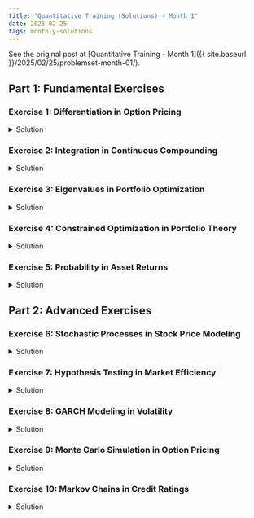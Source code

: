 ```yaml
---
title: "Quantitative Training (Solutions) - Month 1"
date: 2025-02-25
tags: monthly-solutions
---
```


<!--more-->

See the original post
at [Quantitative Training - Month 1]({{ site.baseurl }}/2025/02/25/problemset-month-01/).

## Part 1: Fundamental Exercises

### Exercise 1: Differentiation in Option Pricing

<details>
  <summary>Solution</summary>
  The Black-Scholes price for a European call option is given by:

\[
C = S_0 N(d_1) - K e^{-rT} N(d_2),
\]

where \( d_1 \) and \( d_2 \) are:

\[
d_1 = \frac{\ln(S_0/K) + (r + \sigma^2/2)T}{\sigma\sqrt{T}}, \quad
d_2 = d_1 - \sigma\sqrt{T}.
\]

To compute \( \frac{\partial C}{\partial S_0} \), we apply the chain rule to
differentiate the equation for \( C \):

\[
\frac{\partial C}{\partial S_0} = \frac{\partial}{\partial S_0} \left( S_0 N(
d_1) - K e^{-rT} N(d_2) \right)
\]

Using the derivative of \( N(d_1) \) with respect to \( S_0 \):

\[
\frac{\partial C}{\partial S_0} = N(d_1) + S_0 \frac{\partial N(d_1)}{\partial
S_0} - 0
\]

where \( \frac{\partial N(d_1)}{\partial S_0} = \frac{1}{\sigma \sqrt{T}}
e^{-d_1^2/2} \), the partial derivative involves both the normal cumulative
distribution and the derivative of the standard normal probability.

**Interpretation:** The partial derivative \( \frac{\partial C}{\partial S_0} \)
represents the sensitivity of the option price to changes in the underlying
asset price, which is the **delta** of the option. A higher delta means the
option's price is more sensitive to movements in the underlying asset.
</details>

### Exercise 2: Integration in Continuous Compounding

<details>
  <summary>Solution</summary>
  To calculate the present value \( PV \) of a bond with continuous compounding
  that pays \$1000 in 5 years, we use the formula:

\[
PV = 1000 e^{-rT}
\]

Given \( r = 5\% = 0.05 \) and \( T = 5 \) years, we get:

\[
PV = 1000 e^{-0.05 \times 5} = 1000 e^{-0.25} \approx 1000 \times 0.7788 = 778.8
\]

So, the present value of the bond is approximately \$778.80.
</details>

### Exercise 3: Eigenvalues in Portfolio Optimization

<details>
  <summary>Solution</summary>
  Consider the covariance matrix \( \Sigma \):

\[
\Sigma = \begin{bmatrix}
0.04 & 0.02 \\
0.02 & 0.03
\end{bmatrix}.
\]

To find the eigenvalues \( \lambda \), solve the characteristic equation \(
\text{det}(\Sigma - \lambda I) = 0 \):

\[
\text{det}\left( \begin{bmatrix} 0.04 & 0.02 \\ 0.02 & 0.03 \end{bmatrix} -
\lambda \begin{bmatrix} 1 & 0 \\ 0 & 1 \end{bmatrix} \right) = 0
\]

This simplifies to:

\[
\text{det}\left( \begin{bmatrix} 0.04 - \lambda & 0.02 \\ 0.02 & 0.03 - \lambda
\end{bmatrix} \right) = 0
\]

Expanding the determinant:

\[
(0.04 - \lambda)(0.03 - \lambda) - 0.02^2 = 0
\]

Solving this quadratic equation gives the eigenvalues \( \lambda_1 = 0.05 \)
and \( \lambda_2 = 0.02 \).

**Significance:** The eigenvalues represent the variance along the principal
axes of the asset returns. The eigenvectors give the directions of maximum
variance, which are critical for risk factor analysis in portfolio optimization.
</details>

### Exercise 4: Constrained Optimization in Portfolio Theory

<details>
  <summary>Solution</summary>
  Using Lagrange multipliers, we need to maximize the utility function subject to
  constraints:

\[
L(w_1, w_2, \lambda) = w_1^2 \sigma_1^2 + w_2^2 \sigma_2^2 + 2w_1w_2 \sigma_
{12} + \lambda(w_1 + w_2 - 1)
\]

The optimal portfolio weights are obtained by differentiating the Lagrange
function with respect to \( w_1, w_2, \) and \( \lambda \), and setting the
derivatives equal to zero. Solving these will yield the weights that minimize
risk under the given constraints.
</details>

### Exercise 5: Probability in Asset Returns

<details>
  <summary>Solution</summary>
  Given that daily stock returns follow a normal distribution with \( \mu =
  0.001 \) and \( \sigma = 0.02 \), we calculate the probability that the return
  is below \( -2\% \).

The Z-score for \( -0.02 \) is:

\[
Z = \frac{-0.02 - 0.001}{0.02} = \frac{-0.021}{0.02} = -1.05
\]

Using the standard normal table, the cumulative probability for \( Z = -1.05 \)
is approximately 0.146.

Thus, the probability of a return below \( -2\% \) is approximately **14.6%**.
</details>

<!-- ADVANCED EXERCISES -->

## Part 2: Advanced Exercises

### Exercise 6: Stochastic Processes in Stock Price Modeling

<details>
  <summary>Solution</summary>
  <p>
  <b>Problem Recap:</b>
  Given that stock prices follow a geometric Brownian motion:
  \[
  dS_t = \mu S_t \, dt + \sigma S_t \, dW_t,
  \]
  derive the expected value of \( S_T \) given \( S_0 \) at \( t=0 \).
  </p>
<p>
<b>Solution Outline:</b>
The solution uses the fact that the stochastic differential equation (SDE) for
geometric Brownian motion has the explicit solution
\[
S_T = S_0 \exp\left\{\left(\mu - \frac{1}{2}\sigma^2\right)T + \sigma
W_T\right\}.
\]
Taking the expectation, and noting that \( W_T \) is normally distributed with
mean 0 and variance \( T \), we use the moment generating function of the normal
distribution:
\[
E\left[e^{\sigma W_T}\right] = e^{\frac{1}{2}\sigma^2 T}.
\]
Thus,
\[
E[S_T] = S_0 e^{\left(\mu - \frac{1}{2}\sigma^2\right)T} e^{\frac{1}{2}\sigma^2
T} = S_0 e^{\mu T}.
\]
</p>
</details>

### Exercise 7: Hypothesis Testing in Market Efficiency

<details>
  <summary>Solution</summary>
  <p>
  <b>Problem Recap:</b>
  A hedge fund claims to have developed a trading strategy that consistently outperforms the market. Design a statistical hypothesis test to evaluate whether their results are statistically significant.
  </p>

<p>
<b>Solution Outline:</b>
<ol>
<li>
<p><strong>Define Hypotheses:</strong></p>
<ul>
<li><p>( H_0 ): The hedge fund&#39;s strategy does not outperform the market (any
observed outperformance is due to chance).</p></li>
<li><p>( H_1 ): The strategy does outperform the market.</p></li>
</ul>
</li>
<li><p><strong>Choose a Test:</strong>
A common choice is a t-test (either one-sample or two-sample, depending on
available data) comparing the mean excess return to zero or to the market
return.</p></li>
<li>
<p><strong>Test Procedure:</strong></p>
<ul>
<li><p>Gather a sample of returns from the hedge fund strategy.</p></li>
<li>Compute the sample mean and standard deviation.</li>
<li>Calculate the test statistic and corresponding p-value.</li>
<li>Compare the p-value against a chosen significance level (e.g., 0.05).</li>
</ul>
</li>
</ol>
</p>
</details>

### Exercise 8: GARCH Modeling in Volatility

<details>
  <summary>Solution</summary>
  <p><strong>Problem Recap:</strong></p>
  <p>Consider the GARCH(1,1) model:</p>
  <p>
    \[
    \sigma_t^2 = \alpha_0 + \alpha_1 \epsilon_{t-1}^2 + \beta_1 \sigma_{t-1}^2.
    \]
  </p>
  <p>Explain the procedure to estimate \( \alpha_0 \), \( \alpha_1 \), and \( \beta_1 \) using maximum likelihood estimation.</p>

  <p><strong>Solution Outline:</strong></p>
  <ol>
    <li><strong>Specify the Model:</strong> Assume that the returns (or errors \( \epsilon_t \)) are conditionally normally distributed given past information.</li>
    <li><strong>Write the Likelihood Function:</strong> The likelihood for the observed series is the product over time of the normal density:
      <p>
        \[
        L(\alpha_0, \alpha_1, \beta_1) = \prod_{t=1}^{T} \frac{1}{\sqrt{2 \pi \sigma_t^2}} \exp\left(-\frac{\epsilon_t^2}{2\sigma_t^2}\right).
        \]
      </p>
    </li>
    <li><strong>Log-Likelihood:</strong> Take the logarithm to simplify the product into a sum:
      <p>
        \[
        \ln L = -\frac{1}{2} \sum_{t=1}^{T} \left( \ln(2\pi \sigma_t^2) + \frac{\epsilon_t^2}{\sigma_t^2} \right).
        \]
      </p>
    </li>
    <li><strong>Numerical Optimization:</strong> Use numerical methods (such as the BFGS algorithm) to maximize the log-likelihood function with respect to the parameters, subject to the constraints (e.g., \( \alpha_0 > 0 \), \( \alpha_1, \beta_1 \ge 0 \), and \( \alpha_1 + \beta_1 < 1 \)).</li>
  </ol>
  Or, compute the maximum likelihood estimates for the GARCH(1,1) model using an analytical approach.
  This involves taking the first-order conditions of the log-likelihood function and solving the resulting system of equations.

  The analytical solution for the GARCH(1,1) model is:
  \[
  \begin{aligned}
  \alpha_0 &= \frac{\hat{\sigma}^2}{1 - \hat{\alpha_1} - \hat{\beta_1}}, \\
  \alpha_1 &= \frac{\sum_{t=1}^{T} \epsilon_{t-1}^2}{\sum_{t=1}^{T} \hat{\sigma}_t^2}, \\
  \beta_1 &= \frac{\sum_{t=1}^{T} \hat{\sigma}_{t-1}^2}{\sum_{t=1}^{T} \hat{\sigma}_t^2},
  \end{aligned}
  \]
  where \( \hat{\sigma}_t^2 \) is the estimated conditional variance at time \( t \).
</details>

### Exercise 9: Monte Carlo Simulation in Option Pricing

<details>
  <summary>Solution</summary>
  <p><strong>Problem Recap:</strong></p>
  <p>Simulate the price of a European call option using Monte Carlo methods with the parameters: \( S_0 = 100 \), \( K = 100 \), \( r = 5\% \), \( \sigma = 20\% \), and \( T = 1 \) year, performing 10,000 simulations.</p>

  <p><strong>Solution Outline:</strong></p>
  <ol>
    <li><strong>Generate Simulated Stock Prices:</strong> For each simulation, use the formula for geometric Brownian motion:
      <p>
        \[
        S_T = S_0 \exp\left\{\left(r - \frac{1}{2}\sigma^2\right)T + \sigma \sqrt{T} Z\right\},
        \]
        where \( Z \sim N(0,1) \).
      </p>
    </li>
    <li><strong>Compute Payoffs:</strong> For each simulated \( S_T \), calculate the option payoff:
      <p>
        \[
        \text{Payoff} = \max(S_T - K, 0).
        \]
      </p>
    </li>
    <li><strong>Discount Payoffs:</strong> Average the payoffs across all simulations and discount the average back to the present:
      <p>
        \[
        C = e^{-rT} \times \text{Average Payoff}.
        \]
      </p>
    </li>
  </ol>
</details>

### Exercise 10: Markov Chains in Credit Ratings
<details>
  <summary>Solution</summary>
  <p><strong>Problem Recap:</strong></p>
  <p>A company's credit rating follows a Markov process with the transition matrix:</p>
  <p>
    \[
    P = \begin{bmatrix}
    0.9 & 0.1 & 0 \\
    0.05 & 0.9 & 0.05 \\
    0 & 0.1 & 0.9
    \end{bmatrix}.
    \]
  </p>
  <p>If the company starts with a rating of 2, determine the probability of being in rating 1 after two transitions.</p>

  <p><strong>Solution Outline:</strong></p>
  <ol>
    <li><strong>Initial State Vector:</strong> Represent the starting condition as a vector. For a starting rating of 2 (assuming states 1, 2, and 3 correspond to positions in the vector), use:</li>
  </ol>
</details>
